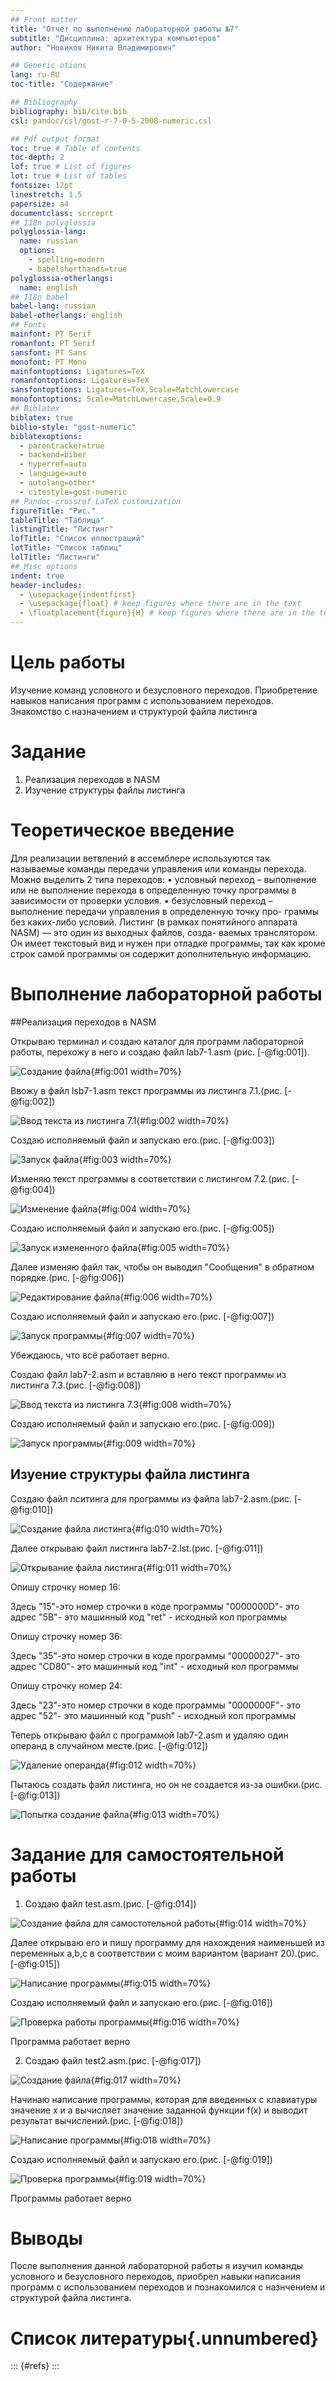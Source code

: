 ```yaml
---
## Front matter
title: "Отчет по выполнению лабораторной работы №7"
subtitle: "Дисциплина: архитектура компьютеров"
author: "Новиков Никита Владимирович"

## Generic otions
lang: ru-RU
toc-title: "Содержание"

## Bibliography
bibliography: bib/cite.bib
csl: pandoc/csl/gost-r-7-0-5-2008-numeric.csl

## Pdf output format
toc: true # Table of contents
toc-depth: 2
lof: true # List of figures
lot: true # List of tables
fontsize: 12pt
linestretch: 1.5
papersize: a4
documentclass: scrreprt
## I18n polyglossia
polyglossia-lang:
  name: russian
  options:
	- spelling=modern
	- babelshorthands=true
polyglossia-otherlangs:
  name: english
## I18n babel
babel-lang: russian
babel-otherlangs: english
## Fonts
mainfont: PT Serif
romanfont: PT Serif
sansfont: PT Sans
monofont: PT Mono
mainfontoptions: Ligatures=TeX
romanfontoptions: Ligatures=TeX
sansfontoptions: Ligatures=TeX,Scale=MatchLowercase
monofontoptions: Scale=MatchLowercase,Scale=0.9
## Biblatex
biblatex: true
biblio-style: "gost-numeric"
biblatexoptions:
  - parentracker=true
  - backend=biber
  - hyperref=auto
  - language=auto
  - autolang=other*
  - citestyle=gost-numeric
## Pandoc-crossref LaTeX customization
figureTitle: "Рис."
tableTitle: "Таблица"
listingTitle: "Листинг"
lofTitle: "Список иллюстраций"
lotTitle: "Список таблиц"
lolTitle: "Листинги"
## Misc options
indent: true
header-includes:
  - \usepackage{indentfirst}
  - \usepackage{float} # keep figures where there are in the text
  - \floatplacement{figure}{H} # keep figures where there are in the text
---
```


# Цель работы

Изучение команд условного и безусловного переходов. Приобретение навыков написания
программ с использованием переходов. Знакомство с назначением и структурой файла
листинга

# Задание

1. Реализация переходов в NASM
2. Изучение структуры файлы листинга

# Теоретическое введение

Для реализации ветвлений в ассемблере используются так называемые команды передачи
управления или команды перехода. Можно выделить 2 типа переходов:
• условный переход – выполнение или не выполнение перехода в определенную точку
программы в зависимости от проверки условия.
• безусловный переход – выполнение передачи управления в определенную точку про-
граммы без каких-либо условий.
Листинг (в рамках понятийного аппарата NASM) — это один из выходных файлов, созда-
ваемых транслятором. Он имеет текстовый вид и нужен при отладке программы, так как
кроме строк самой программы он содержит дополнительную информацию.

# Выполнение лабораторной работы

##Реализация переходов в NASM

Открываю терминал и создаю каталог для программ лабораторной работы, перехожу в него и создаю файл lab7-1.asm (рис. [-@fig:001]).

![Создание файла](image/1.png){#fig:001 width=70%}

Ввожу в файл lsb7-1.asm текст программы из листинга 7.1.(рис. [-@fig:002])

![Ввод текста из листинга 7.1](image/2.png){#fig:002 width=70%}

Создаю исполняемый файл и запускаю его.(рис. [-@fig:003])

![Запуск файла](image/3.png){#fig:003 width=70%} 

Изменяю текст программы в соответствии с листингом 7.2.(рис. [-@fig:004])

![Изменение файла](image/4.png){#fig:004 width=70%}

Создаю исполняемый файл и запускаю его.(рис. [-@fig:005])

![Запуск измененного файла](image/5.png){#fig:005 width=70%}

Далее изменяю файл так, чтобы он выводил "Сообщения" в обратном порядке.(рис. [-@fig:006])

![Редактирование файла](image/6.png){#fig:006 width=70%}

Создаю исполняемый файл и запускаю его.(рис. [-@fig:007])

![Запуск программы](image/7.png){#fig:007 width=70%}

Убеждаюсь, что всё работает верно.

Создаю файл lab7-2.asm и вставляю в него текст программы из листинга 7.3.(рис. [-@fig:008])

![Ввод текста из листинга 7.3](image/8.png){#fig:008 width=70%}

Создаю исполняемый файл и запускаю его.(рис. [-@fig:009])

![Запуск программы](image/9.png){#fig:009 width=70%}

## Изуение структуры файла листинга

Создаю файл лситинга для программы из файла lab7-2.asm.(рис. [-@fig:010])

![Создание файла листинга](image/10.png){#fig:010 width=70%}

Далее открываю файл листинга lab7-2.lst.(рис. [-@fig:011])

![Открывание файла листинга](image/11.png){#fig:011 width=70%}

Опишу строчку номер 16:

Здесь
"15"-это номер строчки в коде программы
"0000000D"- это адрес 
"5В"- это машинный код
"ret" - исходный кол программы

Опишу строчку номер 36:

Здесь
"35"-это номер строчки в коде программы
"00000027"- это адрес 
"CD80"- это машинный код
"int" - исходный кол программы

Опишу строчку номер 24:

Здесь
"23"-это номер строчки в коде программы
"0000000F"- это адрес 
"52"- это машинный код
"push" - исходный кол программы

Теперь открываю файл с программой lab7-2.asm и удаляю один операнд в случайном месте.(рис. [-@fig:012])

![Удаление операнда](image/12.png){#fig:012 width=70%}

Пытаюсь создать файл листинга, но он не создается из-за ошибки.(рис. [-@fig:013])

![Попытка создание файла](image/13.png){#fig:013 width=70%}

# Задание для самостоятельной работы

1. Создаю файл test.asm.(рис. [-@fig:014])

![Создание файла для самостотельной работы](image/14.png){#fig:014 width=70%}

Далее открываю его и пишу программу для нахождения наименьшей из переменных a,b,c в соответствии с моим вариантом (вариант 20).(рис. [-@fig:015])

![Написание программы](image/15.png){#fig:015 width=70%}

Создаю исполняемый файл и запускаю его.(рис. [-@fig:016])

![Проверка работы программы](image/16.png){#fig:016 width=70%}

Программа работает верно


2. Создаю файл test2.asm.(рис. [-@fig:017])

![Создание файла](image/17.png){#fig:017 width=70%}

Начинаю написание программы, которая для введенных с клавиатуры значение x и a вычисляет значение заданной функции f(x) и выводит результат вычислений.(рис. [-@fig:018])

![Написание программы](image/18.png){#fig:018 width=70%}

Создаю исполняемый файл и запускаю его.(рис. [-@fig:019])

![Проверка программы](image/19.png){#fig:019 width=70%}

Программы работает верно

# Выводы

После выполнения данной лабораторной работы я изучил команды условного и безусловного переходов, приобрел навыки написания программ с использованием переходов и познакомился с назнчением и структурой файла листинга.

# Список литературы{.unnumbered}

::: {#refs}
:::
